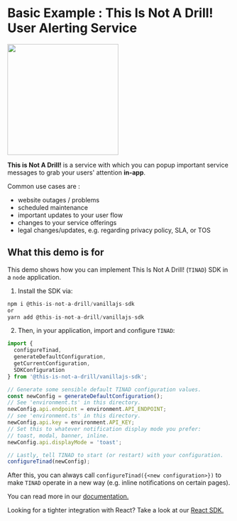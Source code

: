 # Basic Example : This Is Not A Drill! User Alerting Service

<a href="https://this-is-not-a-drill.com"><img src="https://app.this-is-not-a-drill.com/ThisIsNotADrill1.png" width="250" height="250"></a>

**This is Not A Drill!** is a service with which you can popup
important service messages to grab your users' attention __in-app__.

Common use cases are :

* website outages / problems
* scheduled maintenance
* important updates to your user flow
* changes to your service offerings
* legal changes/updates, e.g. regarding privacy policy, SLA, or TOS

## What this demo is for

This demo shows how you can implement This Is Not A Drill! (`TINAD`) SDK in a `node` application.

1. Install the SDK via:

``` javascript
npm i @this-is-not-a-drill/vanillajs-sdk
or
yarn add @this-is-not-a-drill/vanillajs-sdk
```

2. Then, in your application, import and configure `TINAD`:

``` javascript
import {
  configureTinad,
  generateDefaultConfiguration,
  getCurrentConfiguration,
  SDKConfiguration
} from '@this-is-not-a-drill/vanillajs-sdk';

// Generate some sensible default TINAD configuration values.
const newConfig = generateDefaultConfiguration();
// See 'environment.ts' in this directory.
newConfig.api.endpoint = environment.API_ENDPOINT;
// see 'environment.ts' in this directory.
newConfig.api.key = environment.API_KEY;
// Set this to whatever notification display mode you prefer:
// toast, modal, banner, inline.
newConfig.api.displayMode = 'toast';

// Lastly, tell TINAD to start (or restart) with your configuration.
configureTinad(newConfig);
```

After this, you can always call `configureTinad({<new
configuration>})` to make `TINAD` operate in a new way (e.g. inline
notifications on certain pages).

You can read more in our <a
href="https://docs.this-is-not-a-drill.com">documentation.</a>

Looking for a tighter integration with React? Take a look at our <a href="https://github.com/willkessler/this-is-not-a-drill-react-example">React SDK.</a>
